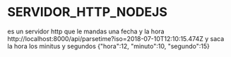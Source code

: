 # SERVIDOR_HTTP_NODEJS
es un servidor http que le mandas una fecha y la hora http://localhost:8000/api/parsetime?iso=2018-07-10T12:10:15.474Z y saca la hora los minitus y segundos {"hora":12, "minuto":10, "segundo":15}
